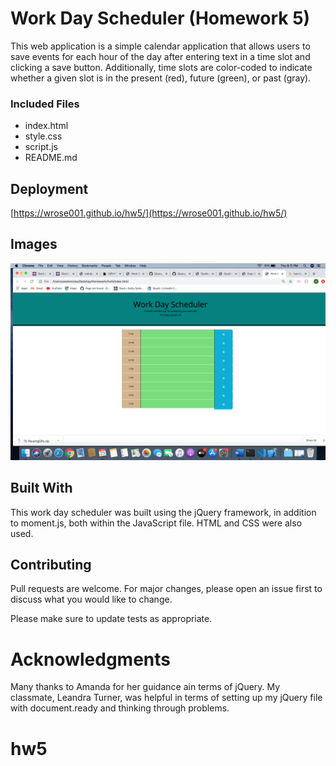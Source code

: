 # Work Day Scheduler (Homework 5)
This web application is a simple calendar application that allows users to save events for each hour of the day after entering text in a time slot and clicking a save button. Additionally, time slots are color-coded to indicate whether a given slot is in the present (red), future (green), or past (gray).


### Included Files

* index.html
* style.css
* script.js
* README.md


## Deployment

[https://wrose001.github.io/hw5/](https://wrose001.github.io/hw5/)

## Images

![Screenshot](/images/Screenshot.png)

## Built With

This work day scheduler was built using the jQuery framework, in addition to moment.js, both within the JavaScript file. HTML and CSS were also used.

## Contributing

Pull requests are welcome. For major changes, please open an issue first to discuss what you would like to change.

Please make sure to update tests as appropriate.

# Acknowledgments

Many thanks to Amanda for her guidance ain terms of jQuery. My classmate, Leandra Turner, was helpful in terms of setting up my jQuery file with document.ready and thinking through problems.





# hw5